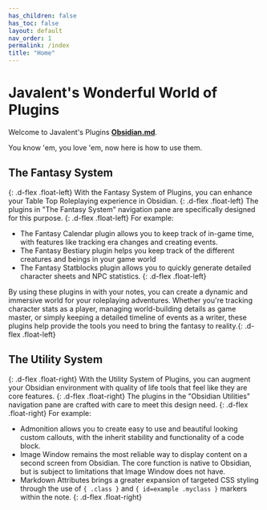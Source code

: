 ```yaml
---
has_children: false
has_toc: false
layout: default
nav_order: 1
permalink: /index
title: "Home"
---
```


# Javalent's Wonderful World of Plugins

Welcome to Javalent's Plugins  **[Obsidian.md](https://obsidian.md)**. 

You know 'em, you love 'em, now here is how to use them.

## The Fantasy System
{: .d-flex .float-left}
With the Fantasy System of Plugins, you can enhance your Table Top Roleplaying experience in Obsidian.
{: .d-flex .float-left}
The plugins in "The Fantasy System" navigation pane are specifically designed for this purpose.
{: .d-flex .float-left}
For example:
- The Fantasy Calendar plugin allows you to keep track of in-game time, with features like tracking era changes and creating events.
- The Fantasy Bestiary plugin helps you keep track of the different creatures and beings in your game world
- The Fantasy Statblocks plugin allows you to quickly generate detailed character sheets and NPC statistics.
  {: .d-flex .float-left}

By using these plugins in with your notes, you can create a dynamic and immersive world for your roleplaying adventures. Whether you're tracking character stats as a player, managing world-building details as game master, or simply keeping a detailed timeline of events as a writer, these plugins help provide the tools you need to bring the fantasy to reality.{: .d-flex .float-left}

## The Utility System
{: .d-flex .float-right}
With the Utility System of Plugins, you can augment your Obsidian environment with quality of life tools that feel like they are core features.
{: .d-flex .float-right}
The plugins in the "Obsidian Utilities" navigation pane are crafted with care to meet this design need.
{: .d-flex .float-right}
For example:
- Admonition allows you to create easy to use and beautiful looking custom callouts, with the inherit stability and functionality of a code block. 
- Image Window remains the most reliable way to display content on a second screen from Obsidian. The core function is native to Obsidian, but is subject to limitations that Image Window does not have. 
- Markdown Attributes brings a greater expansion of targeted CSS styling through the use of `{ .class }` and `{ id=example .myclass }` markers within the note.
  {: .d-flex .float-right}
